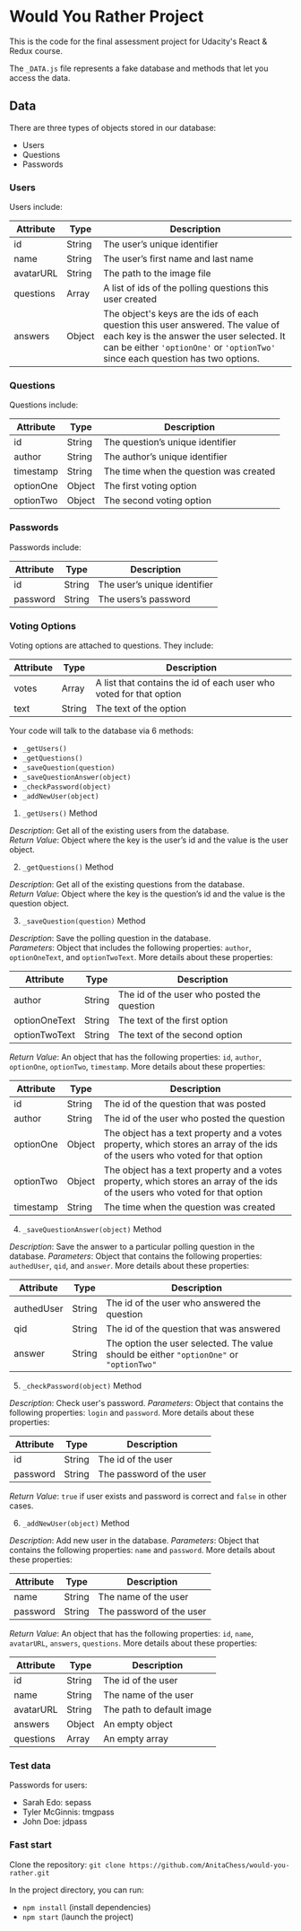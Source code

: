 # Would You Rather Project

This is the code for the final assessment project for Udacity's React & Redux course.

The `_DATA.js` file represents a fake database and methods that let you access the data.

## Data

There are three types of objects stored in our database:

* Users
* Questions
* Passwords

### Users

Users include:

| Attribute    | Type             | Description           |
|-----------------|------------------|-------------------         |
| id                 | String           | The user’s unique identifier |
| name          | String           | The user’s first name  and last name     |
| avatarURL  | String           | The path to the image file |
| questions | Array | A list of ids of the polling questions this user created|
| answers      | Object         |  The object's keys are the ids of each question this user answered. The value of each key is the answer the user selected. It can be either `'optionOne'` or `'optionTwo'` since each question has two options.

### Questions

Questions include:

| Attribute | Type | Description |
|-----------------|------------------|-------------------|
| id                  | String | The question’s unique identifier |
| author        | String | The author’s unique identifier |
| timestamp | String | The time when the question was created|
| optionOne | Object | The first voting option|
| optionTwo | Object | The second voting option|

### Passwords

Passwords include:

| Attribute | Type | Description |
|-----------------|------------------|-------------------|
| id                  | String | The user’s unique identifier|
| password        | String | The users’s password|

### Voting Options

Voting options are attached to questions. They include:

| Attribute | Type | Description |
|-----------------|------------------|-------------------|
| votes             | Array | A list that contains the id of each user who voted for that option|
| text                | String | The text of the option |

Your code will talk to the database via 6 methods:

* `_getUsers()`
* `_getQuestions()`
* `_saveQuestion(question)`
* `_saveQuestionAnswer(object)`
* `_checkPassword(object)`
* `_addNewUser(object)`

1) `_getUsers()` Method

*Description*: Get all of the existing users from the database.  
*Return Value*: Object where the key is the user’s id and the value is the user object.

2) `_getQuestions()` Method

*Description*: Get all of the existing questions from the database.  
*Return Value*: Object where the key is the question’s id and the value is the question object.

3) `_saveQuestion(question)` Method

*Description*: Save the polling question in the database.  
*Parameters*:  Object that includes the following properties: `author`, `optionOneText`, and `optionTwoText`. More details about these properties:

| Attribute | Type | Description |
|-----------------|------------------|-------------------|
| author | String | The id of the user who posted the question|
| optionOneText| String | The text of the first option |
| optionTwoText | String | The text of the second option |

*Return Value*:  An object that has the following properties: `id`, `author`, `optionOne`, `optionTwo`, `timestamp`. More details about these properties:

| Attribute | Type | Description |
|-----------------|------------------|-------------------|
| id | String | The id of the question that was posted|
| author | String | The id of the user who posted the question|
| optionOne | Object | The object has a text property and a votes property, which stores an array of the ids of the users who voted for that option|
| optionTwo | Object | The object has a text property and a votes property, which stores an array of the ids of the users who voted for that option|
|timestamp|String | The time when the question was created|

4) `_saveQuestionAnswer(object)` Method

*Description*: Save the answer to a particular polling question in the database.
*Parameters*: Object that contains the following properties: `authedUser`, `qid`, and `answer`. More details about these properties:

| Attribute | Type | Description |
|-----------------|------------------|-------------------|
| authedUser | String | The id of the user who answered the question|
| qid | String | The id of the question that was answered|
| answer | String | The option the user selected. The value should be either `"optionOne"` or `"optionTwo"`|

5) `_checkPassword(object)` Method

*Description*: Check user's password.
*Parameters*: Object that contains the following properties: `login` and `password`. More details about these properties:

| Attribute | Type | Description |
|-----------------|------------------|-------------------|
| id | String | The id of the user|
| password | String | The password of the user|

*Return Value*: `true` if user exists and password is correct and `false` in other cases.

6) `_addNewUser(object)` Method

*Description*: Add new user in the database.
*Parameters*: Object that contains the following properties: `name` and `password`. More details about these properties:

| Attribute | Type | Description |
|-----------------|------------------|-------------------|
| name | String | The name of the user|
| password | String | The password of the user|

*Return Value*: An object that has the following properties: `id`, `name`, `avatarURL`, `answers`, `questions`. More details about these properties:

| Attribute | Type | Description |
|-----------------|------------------|-------------------|
| id | String | The id of the user|
| name | String | The name of the user|
| avatarURL | String | The path to default image|
| answers | Object | An empty object|
| questions | Array | An empty array|

### Test data
Passwords for users:
- Sarah Edo: sepass
- Tyler McGinnis: tmgpass
- John Doe: jdpass

### Fast start
Clone the repository: `git clone https://github.com/AnitaChess/would-you-rather.git`

In the project directory, you can run:
- `npm install` (install dependencies)
- `npm start` (launch the project)

